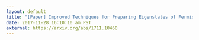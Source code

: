 ```yaml
---
layout: default
title: "[Paper] Improved Techniques for Preparing Eigenstates of Fermionic Hamiltonians"
date: 2017-11-28 16:10:10 am PST
external: https://arxiv.org/abs/1711.10460
---
```

